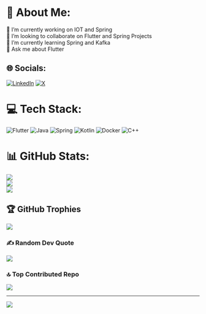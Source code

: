 # 💫 About Me:
🔭 I’m currently working on IOT and Spring<br>👯 I’m looking to collaborate on Flutter and Spring Projects<br>🌱 I’m currently learning Spring and Kafka<br>💬 Ask me about Flutter<br>


## 🌐 Socials:
[![LinkedIn](https://img.shields.io/badge/LinkedIn-%230077B5.svg?logo=linkedin&logoColor=white)]([https://linkedin.com/in/https://www.linkedin.com/in/jhalak-upadhyay-95447922b](https://www.linkedin.com/in/jhalak-upadhyay-95447922b)) [![X](https://img.shields.io/badge/X-black.svg?logo=X&logoColor=white)](https://x.com/https://twitter.com/Jhalak5Upadhyay) 

# 💻 Tech Stack:
![Flutter](https://img.shields.io/badge/Flutter-%2302569B.svg?style=for-the-badge&logo=Flutter&logoColor=white) ![Java](https://img.shields.io/badge/java-%23ED8B00.svg?style=for-the-badge&logo=openjdk&logoColor=white) ![Spring](https://img.shields.io/badge/spring-%236DB33F.svg?style=for-the-badge&logo=spring&logoColor=white) ![Kotlin](https://img.shields.io/badge/kotlin-%237F52FF.svg?style=for-the-badge&logo=kotlin&logoColor=white) ![Docker](https://img.shields.io/badge/docker-%230db7ed.svg?style=for-the-badge&logo=docker&logoColor=white) ![C++](https://img.shields.io/badge/c++-%2300599C.svg?style=for-the-badge&logo=c%2B%2B&logoColor=white)
# 📊 GitHub Stats:
![](https://github-readme-stats.vercel.app/api?username=Jhalakupadhyay&theme=jolly&hide_border=false&include_all_commits=true&count_private=true)<br/>
![](https://github-readme-streak-stats.herokuapp.com/?user=Jhalakupadhyay&theme=jolly&hide_border=false)<br/>
![](https://github-readme-stats.vercel.app/api/top-langs/?username=Jhalakupadhyay&theme=jolly&hide_border=false&include_all_commits=true&count_private=true&layout=compact)

## 🏆 GitHub Trophies
![](https://github-profile-trophy.vercel.app/?username=Jhalakupadhyay&theme=radical&no-frame=false&no-bg=false&margin-w=4)

### ✍️ Random Dev Quote
![](https://quotes-github-readme.vercel.app/api?type=horizontal&theme=tokyonight)

### 🔝 Top Contributed Repo
![](https://github-contributor-stats.vercel.app/api?username=Jhalakupadhyay&limit=5&theme=dark&combine_all_yearly_contributions=true)

---
[![](https://visitcount.itsvg.in/api?id=Jhalakupadhyay&icon=6&color=9)](https://visitcount.itsvg.in)

<!-- Proudly created with GPRM ( https://gprm.itsvg.in ) -->

